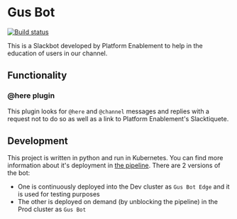# Gus Bot

[![Build status](https://badge.buildkite.com/136ac15e403f9d3be9d1dd3910781e553a17a63b4c44866346.svg?branch=master)](https://buildkite.com/myob/ops-gus-bot)

This is a Slackbot developed by Platform Enablement to help in the education of users in our channel.

## Functionality

### @here plugin

This plugin looks for `@here` and `@channel` messages and replies with a request not to do so as well as a link to Platform Enablement's Slacktiquete.

## Development

This project is written in python and run in Kubernetes. You can find more information about it's deployment in [the pipeline](./.buildkite/pipeline.yml). There are 2 versions of the bot:

- One is continuously deployed into the Dev cluster as `Gus Bot Edge` and it is used for testing purposes
- The other is deployed on demand (by unblocking the pipeline) in the Prod cluster as `Gus Bot`
